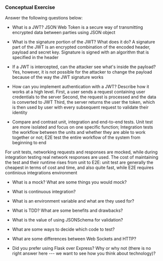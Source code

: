 ### Conceptual Exercise

Answer the following questions below:

- What is a JWT?
JSON Web Token is a secure way of transmitting encrypted data between parties using JSON object

- What is the signature portion of the JWT?  What does it do?
A signature part of the JWT is an encrypted combination of the encoded header, payload and secret key. Signature is signed with an algorithm that is specified in the header

- If a JWT is intercepted, can the attacker see what's inside the payload?
Yes, however, it is not possible for the attacker to change the payload because of the way the JWT signature works

- How can you implement authentication with a JWT?  Describe how it works at a high level.
First, a user sends a request containing user credentials to the server
Second, the request is processed and the data is converted to JWT
Third, the server returns the user the token, which is then used by user with every subsequent request to validate their identity 

- Compare and contrast unit, integration and end-to-end tests.
Unit test are more isolated and focus on one specific function;
Integration tests the workflow between the units and whether they are able to work together or not;
E2E test the entire workflow of the system from beginning to end

For unit tests, networking requests and responses are mocked, while during integration testing real network responses are used.
The cost of maintaining the test and their runtime rises from unit to E2E: unit test are generally the cheapest in terms of cost and time, and also quite fast, while E2E requires continious integrations environment

- What is a mock? What are some things you would mock?

- What is continuous integration?

- What is an environment variable and what are they used for?

- What is TDD? What are some benefits and drawbacks?

- What is the value of using JSONSchema for validation?

- What are some ways to decide which code to test?

- What are some differences between Web Sockets and HTTP?

- Did you prefer using Flask over Express? Why or why not (there is no right 
  answer here --- we want to see how you think about technology)?
